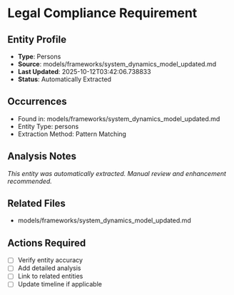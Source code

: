 # Legal Compliance Requirement

## Entity Profile
- **Type**: Persons
- **Source**: models/frameworks/system_dynamics_model_updated.md
- **Last Updated**: 2025-10-12T03:42:06.738833
- **Status**: Automatically Extracted

## Occurrences
- Found in: models/frameworks/system_dynamics_model_updated.md
- Entity Type: persons
- Extraction Method: Pattern Matching

## Analysis Notes
*This entity was automatically extracted. Manual review and enhancement recommended.*

## Related Files
- models/frameworks/system_dynamics_model_updated.md

## Actions Required
- [ ] Verify entity accuracy
- [ ] Add detailed analysis
- [ ] Link to related entities
- [ ] Update timeline if applicable
